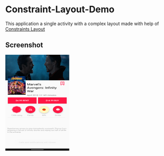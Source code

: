 # Constraint-Layout-Demo
This application a single activity with a complex layout made with help of [Constraints Layout](https://developer.android.com/reference/androidx/constraintlayout/widget/ConstraintLayout)

## Screenshot
<img src="https://github.com/Manikant25/Constraint-Layout-Demo/blob/master/Screenshot_20210311-011847_2.png" width="200" height="300" />
